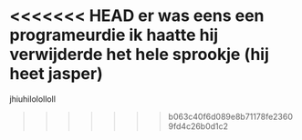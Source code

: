 <<<<<<< HEAD
er was eens een programeurdie ik haatte hij verwijderde het hele sprookje (hij heet jasper)
=======
jhiuhilololloll
>>>>>>> b063c40f6d089e8b71178fe23609fd4c26b0d1c2
